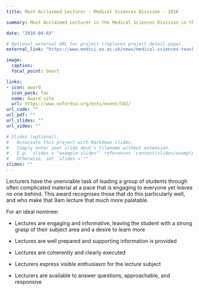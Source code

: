 ```yaml
---
title: Most Acclaimed Lecturer - Medical Sciences Division - 2016

summary: Most Acclaimed Lecturer in the Medical Sciences Division in the OUSU Student-led Teaching Awards for 2016.

date: "2016-04-03"

# Optional external URL for project (replaces project detail page).
external_link: "https://www.medsci.ox.ac.uk/news/medical-sciences-teachers-recognised-at-annual-ousu-teaching-award-ceremony"

image:
  caption: 
  focal_point: Smart

links:
- icon: award
  icon_pack: fas
  name: Award site
  url: https://www.oxfordsu.org/ents/event/502/
url_code: ""
url_pdf: ""
url_slides: ""
url_video: ""

# Slides (optional).
#   Associate this project with Markdown slides.
#   Simply enter your slide deck's filename without extension.
#   E.g. `slides = "example-slides"` references `content/slides/example-slides.md`.
#   Otherwise, set `slides = ""`.
slides: ""
---
```


Lecturers have the unenviable task of leading a group of students through often complicated material at a pace that is engaging to everyone yet leaves no one behind. This award recognises those that do this particularly well, and who make that 9am lecture that much more palatable.

For an ideal nominee:

* Lectures are engaging and informative, leaving the student with a strong grasp of their subject area and a desire to learn more

* Lectures are well prepared and supporting information is provided

* Lectures are coherently and clearly executed

* Lecturers express visible enthusiasm for the lecture subject

* Lecturers are available to answer questions, approachable, and responsive
